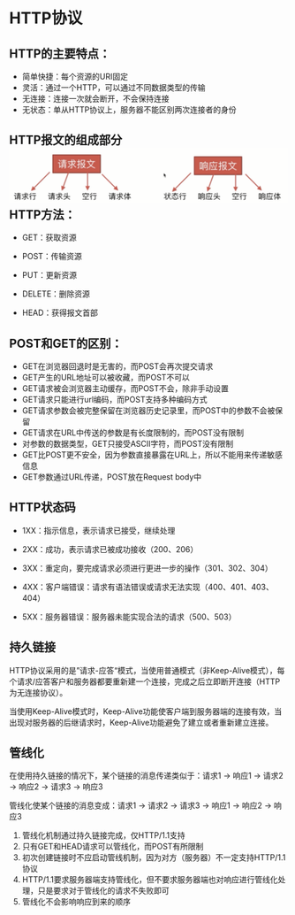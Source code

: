 # HTTP协议

## HTTP的主要特点：

* 简单快捷：每个资源的URI固定
* 灵活：通过一个HTTP，可以通过不同数据类型的传输
* 无连接：连接一次就会断开，不会保持连接
* 无状态：单从HTTP协议上，服务器不能区别两次连接者的身份

## HTTP报文的组成部分![](/assets/HTTP报文.png)HTTP方法：

* GET：获取资源

* POST：传输资源

* PUT：更新资源

* DELETE：删除资源

* HEAD：获得报文首部

## POST和GET的区别：

* GET在浏览器回退时是无害的，而POST会再次提交请求
* GET产生的URL地址可以被收藏，而POST不可以
* GET请求被会浏览器主动缓存，而POST不会，除非手动设置
* GET请求只能进行url编码，而POST支持多种编码方式
* GET请求参数会被完整保留在浏览器历史记录里，而POST中的参数不会被保留
* GET请求在URL中传送的参数是有长度限制的，而POST没有限制
* 对参数的数据类型，GET只接受ASCII字符，而POST没有限制
* GET比POST更不安全，因为参数直接暴露在URL上，所以不能用来传递敏感信息
* GET参数通过URL传递，POST放在Request body中 

## HTTP状态码

* 1XX：指示信息，表示请求已接受，继续处理
* 2XX：成功，表示请求已被成功接收（200、206）

* 3XX：重定向，要完成请求必须进行更进一步的操作（301、302、304）

* 4XX：客户端错误：请求有语法错误或请求无法实现（400、401、403、404）

* 5XX：服务器错误：服务器未能实现合法的请求（500、503）

## 持久链接

HTTP协议采用的是”请求-应答“模式，当使用普通模式（非Keep-Alive模式），每个请求/应答客户和服务器都要重新建一个连接，完成之后立即断开连接（HTTP为无连接协议）。

当使用Keep-Alive模式时，Keep-Alive功能使客户端到服务器端的连接有效，当出现对服务器的后继请求时，Keep-Alive功能避免了建立或者重新建立连接。

## 管线化

在使用持久链接的情况下，某个链接的消息传递类似于：请求1 -&gt; 响应1 -&gt; 请求2 -&gt; 响应2 -&gt; 请求3 -&gt; 响应3

管线化使某个链接的消息变成：请求1 -&gt; 请求2 -&gt; 请求3 -&gt; 响应1 -&gt; 响应2 -&gt; 响应3

1. 管线化机制通过持久链接完成，仅HTTP/1.1支持
2. 只有GET和HEAD请求可以管线化，而POST有所限制
3. 初次创建链接时不应启动管线机制，因为对方（服务器）不一定支持HTTP/1.1协议
4. HTTP/1.1要求服务器端支持管线化，但不要求服务器端也对响应进行管线化处理，只是要求对于管线化的请求不失败即可
5. 管线化不会影响响应到来的顺序



